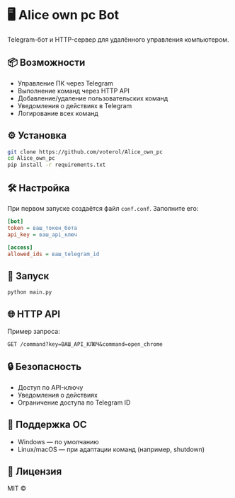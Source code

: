 
# 🖥️ Alice own pc Bot

Telegram-бот и HTTP-сервер для удалённого управления компьютером.

## 📦 Возможности

- Управление ПК через Telegram
- Выполнение команд через HTTP API
- Добавление/удаление пользовательских команд
- Уведомления о действиях в Telegram
- Логирование всех команд

## ⚙️ Установка

```bash
git clone https://github.com/voterol/Alice_own_pc
cd Alice_own_pc
pip install -r requirements.txt
```

## 🛠 Настройка

При первом запуске создаётся файл `conf.conf`. Заполните его:

```ini
[bot]
token = ваш_токен_бота
api_key = ваш_api_ключ

[access]
allowed_ids = ваш_telegram_id
```

## 🚀 Запуск

```bash
python main.py
```

## 🌐 HTTP API

Пример запроса:

```
GET /command?key=ВАШ_API_КЛЮЧ&command=open_chrome
```

## 🔒 Безопасность

- Доступ по API-ключу
- Уведомления о действиях
- Ограничение доступа по Telegram ID

## 🐧 Поддержка ОС

- Windows — по умолчанию
- Linux/macOS — при адаптации команд (например, shutdown)

## 📄 Лицензия

MIT © 
